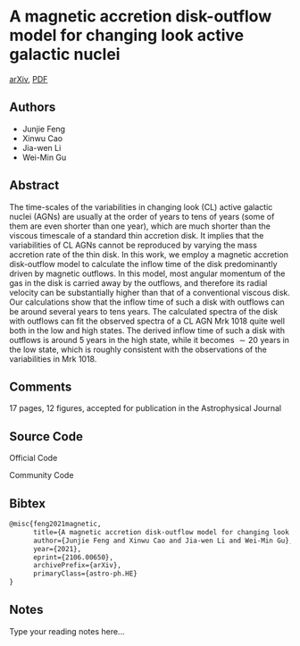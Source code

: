 
# A magnetic accretion disk-outflow model for changing look active galactic nuclei

[arXiv](https://arxiv.org/abs/2106.0650), [PDF](https://arxiv.org/pdf/2106.0650.pdf)

## Authors

- Junjie Feng
- Xinwu Cao
- Jia-wen Li
- Wei-Min Gu

## Abstract

The time-scales of the variabilities in changing look (CL) active galactic nuclei (AGNs) are usually at the order of years to tens of years (some of them are even shorter than one year), which are much shorter than the viscous timescale of a standard thin accretion disk. It implies that the variabilities of CL AGNs cannot be reproduced by varying the mass accretion rate of the thin disk. In this work, we employ a magnetic accretion disk-outflow model to calculate the inflow time of the disk predominantly driven by magnetic outflows. In this model, most angular momentum of the gas in the disk is carried away by the outflows, and therefore its radial velocity can be substantially higher than that of a conventional viscous disk. Our calculations show that the inflow time of such a disk with outflows can be around several years to tens years. The calculated spectra of the disk with outflows can fit the observed spectra of a CL AGN Mrk 1018 quite well both in the low and high states. The derived inflow time of such a disk with outflows is around 5 years in the high state, while it becomes $\sim 20$ years in the low state, which is roughly consistent with the observations of the variabilities in Mrk 1018.

## Comments

17 pages, 12 figures, accepted for publication in the Astrophysical Journal

## Source Code

Official Code



Community Code



## Bibtex

```tex
@misc{feng2021magnetic,
      title={A magnetic accretion disk-outflow model for changing look active galactic nuclei}, 
      author={Junjie Feng and Xinwu Cao and Jia-wen Li and Wei-Min Gu},
      year={2021},
      eprint={2106.00650},
      archivePrefix={arXiv},
      primaryClass={astro-ph.HE}
}
```

## Notes

Type your reading notes here...

